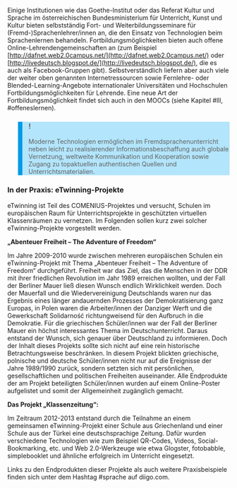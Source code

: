 <!-- filename: 07_Fort-und_Weiterbildungsmoeglichkeiten_fuer_Fremdsprachenlehrer-innen_im_Web.md -->
<!-- title: Fort-und Weiterbildungsmöglichkeiten für Fremdsprachenlehrer/innen im Web -->

Einige Institutionen wie das Goethe-Institut oder das Referat Kultur und Sprache im österreichischen Bundesministerium für Unterricht, Kunst und Kultur bieten selbstständig Fort- und Weiterbildungsseminare für (Fremd-)Sprachenlehrer/innen an, die den Einsatz von Technologien beim Sprachenlernen behandeln. Fortbildungsmöglichkeiten bieten auch offene Online-Lehrendengemeinschaften an (zum Beispiel [http://dafnet.web2.0campus.net/](http://dafnet.web2.0campus.net/) oder [http://livedeutsch.blogspot.de/](http://livedeutsch.blogspot.de/), die es auch als Facebook-Gruppen gibt). Selbstverständlich liefern aber auch viele der weiter oben genannten Internetressourcen sowie Fernlehre- oder Blended-Learning-Angebote internationaler Universitäten und Hochschulen Fortbildungsmöglichkeiten für Lehrende. Eine neue Art der Fortbildungsmöglichkeit findet sich auch in den MOOCs (siehe Kapitel #lll, #offeneslernen).

<blockquote style="background: #B3E5FC; border-left: 10px solid #039BE5">

### !

Moderne Technologien ermöglichen im Fremdsprachenunterricht neben leicht zu realisierender Informationsbeschaffung auch globale Vernetzung, weltweite Kommunikation und Kooperation sowie Zugang zu topaktuellen authentischen Quellen und Unterrichtsmaterialien.

</blockquote>

### In der Praxis: eTwinning-Projekte

eTwinning ist Teil des COMENIUS-Projektes und versucht, Schulen im europäischen Raum für Unterrichtsprojekte in geschützten virtuellen Klassenräumen zu vernetzen. Im Folgenden sollen kurz zwei solcher eTwinning-Projekte vorgestellt werden.

</blockquote>

**„Abenteuer Freiheit – The Adventure of Freedom“**

Im Jahre 2009-2010 wurde zwischen mehreren europäischen Schulen ein eTwinning-Projekt mit Thema „Abenteuer Freiheit – The Adventure of Freedom“ durchgeführt. Freiheit war das Ziel, das die Menschen in der DDR mit ihrer friedlichen Revolution im Jahr 1989 erreichen wollten, und der Fall der Berliner Mauer ließ diesen Wunsch endlich Wirklichkeit werden. Doch der Mauerfall und die Wiedervereinigung Deutschlands waren nur das Ergebnis eines länger andauernden Prozesses der Demokratisierung ganz Europas, in Polen waren die Arbeiter/innen der Danziger Werft und die Gewerkschaft Solidarność richtungweisend für den Aufbruch in die Demokratie. Für die griechischen Schüler/innen war der Fall der Berliner Mauer ein höchst interessantes Thema im Deutschunterricht. Daraus entstand der Wunsch, sich genauer über Deutschland zu informieren. Doch der Inhalt dieses Projekts sollte sich nicht auf eine rein historische Betrachtungsweise beschränken. In diesem Projekt blickten griechische, polnische und deutsche Schüler/innen nicht nur auf die Ereignisse der Jahre 1989/1990 zurück, sondern setzten sich mit persönlichen, gesellschaftlichen und politischen Freiheiten auseinander. Alle Endprodukte der am Projekt beteiligten Schüler/innen wurden auf einem Online-Poster aufgelistet und somit der Allgemeinheit zugänglich gemacht.

**Das Projekt „Кlassenzeitung“:**

Im Zeitraum 2012-2013 entstand durch die Teilnahme an einem gemeinsamen eTwinning-Projekt einer Schule aus Griechenland und einer Schule aus der Türkei eine deutschsprachige Zeitung. Dafür wurden verschiedene Technologien wie zum Beispiel QR-Codes, Videos, Social-Bookmarking, etc. und Web 2.0-Werkzeuge wie etwa Glogster, fotobabble, simplebooklet und ähnliche erfolgreich im Unterricht eingesetzt.

Links zu den Endprodukten dieser Projekte als auch weitere Praxisbeispiele finden sich unter dem Hashtag #sprache auf diigo.com.
